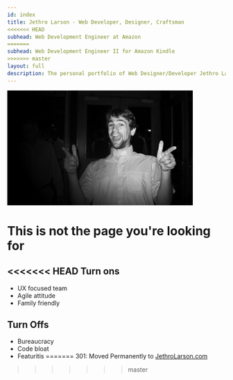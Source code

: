 ```yaml
---
id: index
title: Jethro Larson - Web Developer, Designer, Craftsman
<<<<<<< HEAD
subhead: Web Development Engineer at Amazon
=======
subhead: Web Development Engineer II for Amazon Kindle
>>>>>>> master
layout: full
description: The personal portfolio of Web Designer/Developer Jethro Larson
---
```


<img id="picture" src="/images/ohYeah_small.jpg" alt="Oh Yeaaah!"/>

This is not the page you're looking for
=======

<<<<<<< HEAD
Turn ons
--------
* UX focused team
* Agile attitude
* Family friendly

Turn Offs
---------
* Bureaucracy
* Code bloat
* Featuritis
=======
301: Moved Permanently to [JethroLarson.com](http://jethrolarson.com)
>>>>>>> master
